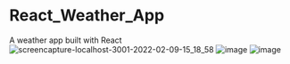 # React_Weather_App
A weather app built with React 
![screencapture-localhost-3001-2022-02-09-15_18_58](https://user-images.githubusercontent.com/83515305/153291903-9fa8ee87-df74-4cd6-b209-17942bb8eed5.png)
![image](https://user-images.githubusercontent.com/83515305/153292040-38e3ec5c-9281-4d55-8de1-cbfd4a2d55b0.png)
![image](https://user-images.githubusercontent.com/83515305/153292106-efdb59f1-740a-4a7c-8f0e-95ee40540838.png)
